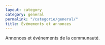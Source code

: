 ```yaml
---
layout: category
category: general
permalink: "/categorie/general/"
title: Événements et annonces
---
```


Annonces et événements de la communauté.
